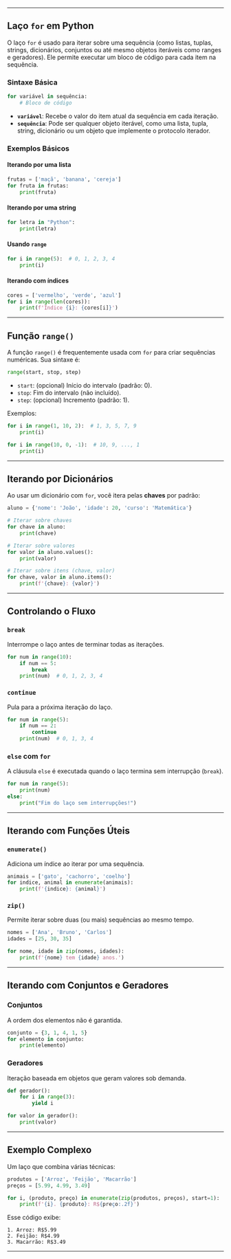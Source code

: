 
---

## **Laço `for` em Python**

O laço `for` é usado para iterar sobre uma sequência (como listas, tuplas, strings, dicionários, conjuntos ou até mesmo objetos iteráveis como ranges e geradores). Ele permite executar um bloco de código para cada item na sequência.

### **Sintaxe Básica**

```python
for variável in sequência:
    # Bloco de código
```

- **`variável`**: Recebe o valor do item atual da sequência em cada iteração.
- **`sequência`**: Pode ser qualquer objeto iterável, como uma lista, tupla, string, dicionário ou um objeto que implemente o protocolo iterador.

### **Exemplos Básicos**

#### Iterando por uma lista
```python
frutas = ['maçã', 'banana', 'cereja']
for fruta in frutas:
    print(fruta)
```

#### Iterando por uma string
```python
for letra in "Python":
    print(letra)
```

#### Usando `range`
```python
for i in range(5):  # 0, 1, 2, 3, 4
    print(i)
```

#### Iterando com índices
```python
cores = ['vermelho', 'verde', 'azul']
for i in range(len(cores)):
    print(f'Índice {i}: {cores[i]}')
```

---

## **Função `range()`**

A função `range()` é frequentemente usada com `for` para criar sequências numéricas. Sua sintaxe é:

```python
range(start, stop, step)
```

- `start`: (opcional) Início do intervalo (padrão: 0).
- `stop`: Fim do intervalo (não incluído).
- `step`: (opcional) Incremento (padrão: 1).

Exemplos:
```python
for i in range(1, 10, 2):  # 1, 3, 5, 7, 9
    print(i)

for i in range(10, 0, -1):  # 10, 9, ..., 1
    print(i)
```

---

## **Iterando por Dicionários**

Ao usar um dicionário com `for`, você itera pelas **chaves** por padrão:

```python
aluno = {'nome': 'João', 'idade': 20, 'curso': 'Matemática'}

# Iterar sobre chaves
for chave in aluno:
    print(chave)

# Iterar sobre valores
for valor in aluno.values():
    print(valor)

# Iterar sobre itens (chave, valor)
for chave, valor in aluno.items():
    print(f'{chave}: {valor}')
```

---

## **Controlando o Fluxo**

### **`break`**
Interrompe o laço antes de terminar todas as iterações.
```python
for num in range(10):
    if num == 5:
        break
    print(num)  # 0, 1, 2, 3, 4
```

### **`continue`**
Pula para a próxima iteração do laço.
```python
for num in range(5):
    if num == 2:
        continue
    print(num)  # 0, 1, 3, 4
```

### **`else` com `for`**
A cláusula `else` é executada quando o laço termina sem interrupção (`break`).
```python
for num in range(5):
    print(num)
else:
    print("Fim do laço sem interrupções!")
```

---

## **Iterando com Funções Úteis**

### **`enumerate()`**
Adiciona um índice ao iterar por uma sequência.
```python
animais = ['gato', 'cachorro', 'coelho']
for indice, animal in enumerate(animais):
    print(f'{indice}: {animal}')
```

### **`zip()`**
Permite iterar sobre duas (ou mais) sequências ao mesmo tempo.
```python
nomes = ['Ana', 'Bruno', 'Carlos']
idades = [25, 30, 35]

for nome, idade in zip(nomes, idades):
    print(f'{nome} tem {idade} anos.')
```

---

## **Iterando com Conjuntos e Geradores**

### **Conjuntos**
A ordem dos elementos não é garantida.
```python
conjunto = {3, 1, 4, 1, 5}
for elemento in conjunto:
    print(elemento)
```

### **Geradores**
Iteração baseada em objetos que geram valores sob demanda.
```python
def gerador():
    for i in range(3):
        yield i

for valor in gerador():
    print(valor)
```

---

## **Exemplo Complexo**
Um laço que combina várias técnicas:
```python
produtos = ['Arroz', 'Feijão', 'Macarrão']
preços = [5.99, 4.99, 3.49]

for i, (produto, preço) in enumerate(zip(produtos, preços), start=1):
    print(f'{i}. {produto}: R${preço:.2f}')
```

Esse código exibe:
```
1. Arroz: R$5.99
2. Feijão: R$4.99
3. Macarrão: R$3.49
```

---
